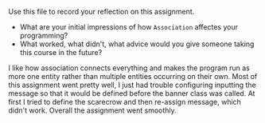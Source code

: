 Use this file to record your reflection on this assignment.

- What are your initial impressions of how `Association` affectes your programming?
- What worked, what didn't, what advice would you give someone taking this course in the future?

I like how association connects everything and makes the program run as more one entity rather than multiple entities occurring on their own. Most of this assignment went pretty well, I just had trouble configuring inputting the message so that it would be defined before the banner class was called. At first I tried to define the scarecrow and then re-assign message, which didn't work. Overall the assignment went smoothly. 